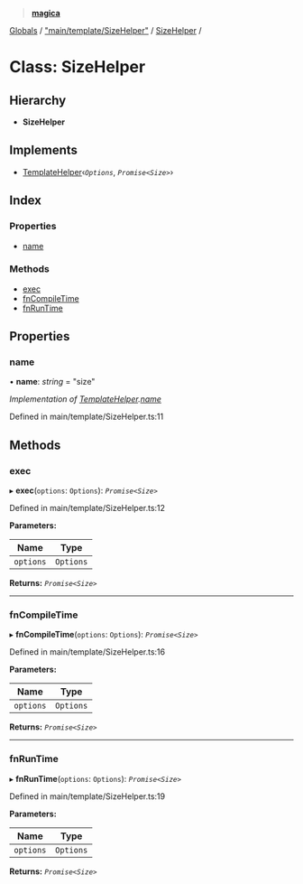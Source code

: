 > **[magica](../README.md)**

[Globals](../README.md) / ["main/template/SizeHelper"](../modules/_main_template_sizehelper_.md) / [SizeHelper](_main_template_sizehelper_.sizehelper.md) /

# Class: SizeHelper

## Hierarchy

* **SizeHelper**

## Implements

* [TemplateHelper](../interfaces/_main_template_template_.templatehelper.md)‹*`Options`*, *`Promise<Size>`*›

## Index

### Properties

* [name](_main_template_sizehelper_.sizehelper.md#name)

### Methods

* [exec](_main_template_sizehelper_.sizehelper.md#exec)
* [fnCompileTime](_main_template_sizehelper_.sizehelper.md#fncompiletime)
* [fnRunTime](_main_template_sizehelper_.sizehelper.md#fnruntime)

## Properties

###  name

• **name**: *string* = "size"

*Implementation of [TemplateHelper](../interfaces/_main_template_template_.templatehelper.md).[name](../interfaces/_main_template_template_.templatehelper.md#name)*

Defined in main/template/SizeHelper.ts:11

## Methods

###  exec

▸ **exec**(`options`: `Options`): *`Promise<Size>`*

Defined in main/template/SizeHelper.ts:12

**Parameters:**

Name | Type |
------ | ------ |
`options` | `Options` |

**Returns:** *`Promise<Size>`*

___

###  fnCompileTime

▸ **fnCompileTime**(`options`: `Options`): *`Promise<Size>`*

Defined in main/template/SizeHelper.ts:16

**Parameters:**

Name | Type |
------ | ------ |
`options` | `Options` |

**Returns:** *`Promise<Size>`*

___

###  fnRunTime

▸ **fnRunTime**(`options`: `Options`): *`Promise<Size>`*

Defined in main/template/SizeHelper.ts:19

**Parameters:**

Name | Type |
------ | ------ |
`options` | `Options` |

**Returns:** *`Promise<Size>`*